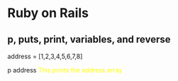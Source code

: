 # Ruby on Rails

## p, puts, print, variables, and reverse
address = [1,2,3,4,5,6,7,8]

p address <span style="font-size: 10p; color: yellow;"> This prints the address array </span>
